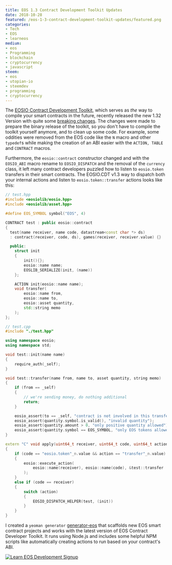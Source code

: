 ```yaml
---
title: EOS 1.3 Contract Development Toolkit Updates
date: 2018-10-28
featured: /eos-1-3-contract-development-toolkit-updates/featured.png
categories:
- Tech
- EOS
- learneos
medium:
- eos
- Programming
- blockchain
- cryptocurrency
- javascript
steem:
- eos
- utopian-io
- steemdev
- programming
- cryptocurrency
---
```


The [EOSIO Contract Development Toolkit](https://github.com/EOSIO/eosio.cdt),
which serves as _the_ way to compile your smart contracts in the future,
recently released the new 1.32 Version with quite some
[breaking changes](https://github.com/EOSIO/eosio.cdt#differences-between-version-12x-and-version-13x).
The changes were made to prepare the binary release of the toolkit, so you don't
have to compile the toolkit yourself anymore, and to clean up some code. For
example, some oddities were removed from the EOS code like the `N` macro and
other `typedef`s while making the creation of an ABI easier with the `ACTION,
TABLE` and `CONTRACT` macros.

Furthermore, the `eosio::contract` constructor changed and with the `EOSIO_ABI`
macro rename to `EOSIO_DISPATCH` and the removal of the `currency` class, it
left many contract developers puzzled how to listen to `eosio.token` transfers
in their smart contracts. The EOSIO.CDT v1.3 way to dispatch both your
internal actions and listen to `eosio.token::transfer` actions looks like this:

```cpp
// test.hpp
#include <eosiolib/eosio.hpp>
#include <eosiolib/asset.hpp>

#define EOS_SYMBOL symbol("EOS", 4)

CONTRACT test : public eosio::contract
{
  test(name receiver, name code, datastream<const char *> ds) 
  : contract(receiver, code, ds), games(receiver, receiver.value) {}

  public:
    struct init
    {
        init(){};
        eosio::name name;
        EOSLIB_SERIALIZE(init, (name))
    };

    ACTION init(eosio::name name);
    void transfer(
        eosio::name from,
        eosio::name to,
        eosio::asset quantity,
        std::string memo
    );
};

// test.cpp
#include "./test.hpp"

using namespace eosio;
using namespace std;

void test::init(name name)
{
    require_auth(_self);
}

void test::transfer(name from, name to, asset quantity, string memo)
{
    if (from == _self)
    {
        // we're sending money, do nothing additional
        return;
    }

    eosio_assert(to == _self, "contract is not involved in this transfer");
    eosio_assert(quantity.symbol.is_valid(), "invalid quantity");
    eosio_assert(quantity.amount > 0, "only positive quantity allowed");
    eosio_assert(quantity.symbol == EOS_SYMBOL, "only EOS tokens allowed");
}

extern "C" void apply(uint64_t receiver, uint64_t code, uint64_t action)
{
    if (code == "eosio.token"_n.value && action == "transfer"_n.value)
    {
        eosio::execute_action(
            eosio::name(receiver), eosio::name(code), &test::transfer
        );
    }
    else if (code == receiver)
    {
        switch (action)
        {
            EOSIO_DISPATCH_HELPER(test, (init))
        }
    }
}
```

I created a `yeoman generator` [generator-eos](https://github.com/MrToph/generator-eos) that scaffolds new EOS smart contract projects and works with the latest version of EOS Contract Developer Toolkit.
It runs using Node.js and includes some helpful NPM scripts like automatically creating actions to run based on your contract's ABI.

[![Learn EOS Development Signup](https://cmichel.io/images/learneos_subscribe.png)](https://learneos.dev#modal)
